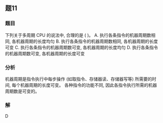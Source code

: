 ## 题11
### 题目
下列关于多周期 CPU 的说法中, 合理的是 ( )。
A. 执行各条指令的机器周期数相同, 各机器周期的长度均匀
B. 执行各条指令的机器周期数相同, 各机器周期的长度可变
C. 执行各条指令的机器周期数可变, 各机器周期的长度均匀
D. 执行各条指令的机器周期数可变, 各机器周期的长度可变
### 分析
机器周期是指令执行中每步操作 (如取指令、存储器读、存储器写等) 所需要的时间, 每个机器周期的长度可变。
各种指令的功能不同, 因此各指令执行所需的机器周期数是可变的。
### 解
D